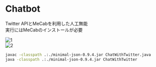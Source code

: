 # Chatbot
Twitter APIとMeCabを利用した人工無能  
実行にはMeCabのインストールが必要

![1](https://pbs.twimg.com/media/DdlR5DlU0AAOMo1.jpg)  
![2](https://pbs.twimg.com/media/DdmwSewU0AEyekA.jpg)

```demo.sh
javac -classpath .:./minimal-json-0.9.4.jar ChatWithTwitter.java
java -classpath .:./minimal-json-0.9.4.jar ChatWithTwitter
```
